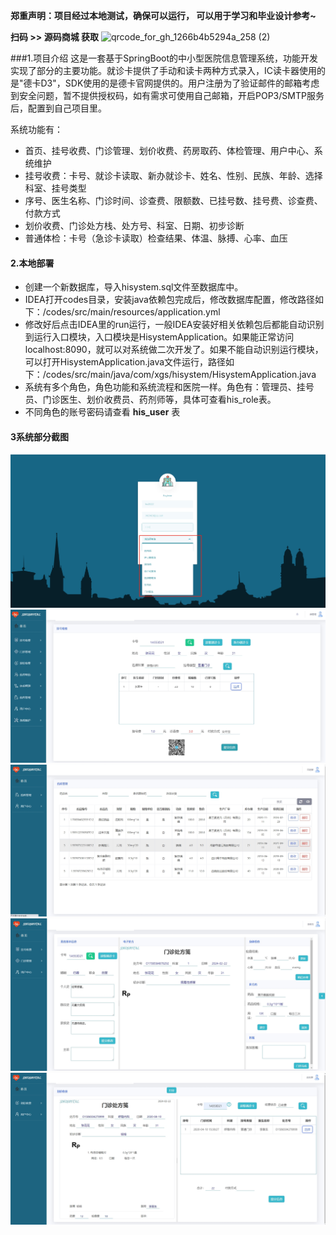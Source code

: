  **郑重声明：项目经过本地测试，确保可以运行， 可以用于学习和毕业设计参考~** 

**扫码 >> 源码商城 获取** ![qrcode_for_gh_1266b4b5294a_258 (2)](https://github.com/user-attachments/assets/45838afd-19a8-4cdc-bdd5-74b9c76fb241)


###1.项目介绍
    这是一套基于SpringBoot的中小型医院信息管理系统，功能开发实现了部分的主要功能。就诊卡提供了手动和读卡两种方式录入，IC读卡器使用的是"德卡D3"，SDK使用的是德卡官网提供的。用户注册为了验证邮件的邮箱考虑到安全问题，暂不提供授权码，如有需求可使用自己邮箱，开启POP3/SMTP服务后，配置到自己项目里。

系统功能有：

- 首页、挂号收费、门诊管理、划价收费、药房取药、体检管理、用户中心、系统维护
- 挂号收费：卡号、就诊卡读取、新办就诊卡、姓名、性别、民族、年龄、选择科室、挂号类型
- 序号、医生名称、门诊时间、诊查费、限额数、已挂号数、挂号费、诊查费、付款方式
- 划价收费、门诊处方栈、处方号、科室、日期、初步诊断
- 普通体检：卡号（急诊卡读取）检查结果、体温、脉搏、心率、血压

#### 2.本地部署

- 创建一个新数据库，导入hisystem.sql文件至数据库中。
- IDEA打开codes目录，安装java依赖包完成后，修改数据库配置，修改路径如下：/codes/src/main/resources/application.yml
- 修改好后点击IDEA里的run运行，一般IDEA安装好相关依赖包后都能自动识别到运行入口模块，入口模块是HisystemApplication。如果能正常访问localhost:8090，就可以对系统做二次开发了。如果不能自动识别运行模块，可以打开HisystemApplication.java文件运行，路径如下：/codes/src/main/java/com/xgs/hisystem/HisystemApplication.java
- 系统有多个角色，角色功能和系统流程和医院一样。角色有：管理员、挂号员、门诊医生、划价收费员、药剂师等，具体可查看his_role表。
- 不同角色的账号密码请查看 **his_user** 表

#### 3系统部分截图
![输入图片说明](2.png)![输入图片说明](1.png)![输入图片说明](3.png)![输入图片说明](4.png)![输入图片说明](5.png)
